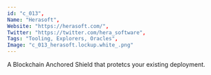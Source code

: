 ```yaml
--- 
id: "c_013", 
Name: "Herasoft", 
Website: "https://herasoft.com/", 
Twitter: "https://twitter.com/hera_software", 
Tags: "Tooling, Explorers, Oracles", 
Image: "c_013_herasoft.lockup.white_.png" 
--- 
```

<!--lang:en--> 
A Blockchain Anchored Shield that protetcs your existing deployment.
<!--lang:es--] 
Un escudo anclado en blockchain que protege su implementación existente.
<!--lang:de--] 
Ein Blockchain Anchored Shield, das Ihre bestehende Bereitstellung schützt.
<!--lang:fr--] 
Un bouclier ancré à la blockchain qui protège votre déploiement existant.
<!--lang:pl--] 
Zakotwiczona tarcza Blockchain, która chroni istniejące wdrożenie.
<!--lang:uk--] 
Блокчейн Anchored Shield, який захищає ваше існуюче розгортання.
[!--lang:*--> 

